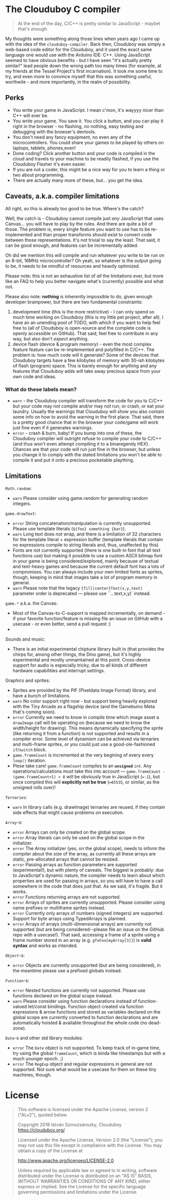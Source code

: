 # The Clouduboy C compiler
> At the end of the day, C/C++ is pretty similar to JavaScript - maybet that's _enough_.

My thoughts were something along those lines when years ago I came up with the idea of the `clouduboy-compiler`. Back then, Clouduboy was simply a web-based code editor for the Clouduboy, and it used the exact same language one would use with the Arduino IDE: C++. Using JavaScript seemed to have obvious benefits - but I have seen "it's actually pretty similar!" lead people down the wrong path too many times (for example, at my friends at the Tessel Project's first incarnation). It took me some time to try, and even more to convince myself that this was something useful, worthwile - and more importantly, in the realm of possibility.


## Perks
- You write your game in JavaScript. I mean c'mon, it's wayyyy nicer than C++ will ever be.
- You write your game. You save it. You click a button, and you can play it right in the browser - no flashing, no nothing, easy testing and debugging with the browser's devtools.
- You don't need any fancy equipment, no even any of the microcontrollers. You could share your games to be played by others on laptops, tablets, phones,even!
- Done coding? Click another button and your code is compiled in the cloud and travels to your machine to be readily flashed, if you use the Clouduboy Flasher it's even easier.
- If you are not a coder, this might be a nice way for you to learn a thing or two about programming.
- There are actually many more of these, but... you get the idea.


## Caveats, a.k.a. compiler limitations
All right, so this is already too good to be true. Where's the catch?

Well, the catch is - Clouduboy cannot compile just _any_ JavaScript that uses Canvas... you will have to play by the rules. And there are quite a bit of those. The problem is, every single feature you want to use has to be re-implemented and than proper transforms should exist to convert code between those representations. It's not trivial to say the least. That said, it can be good enough, and features can be incrementally added.

Oh did we mention this will compile and run whatever you write to be run on an 8-bit, 16MHz microcontroller? Oh yeah, so whatever is the output going to be, it needs to be mindful of resources and heavily optimized.

Please note: this is not an exhaustive list of _all_ the limitations ever, but more like an FAQ to help you better navigate what's (currently) possible and what not.

Please also note: **nothing** is inherently impossible to do, given enough developer brainpower, but there are two fundamental constraints:

1. development time (this is the more restrictive) - I can only spend so much time working on Clouduboy (this is my little pet project, after all). I have an an unending pool of TODO, with which if you want to help feel free to (all of Clouduboy is open-source and the complete code is openly accessible on GitHub). That said, feel free to contribute in any way, but also don't _expect_ anything.
2. device flash (device & program memory) - even the most complex feature feature can be re-implemented and polyfilled in C/C++. The problem is: how much code will it generate? Some of the devices that Clouduboy targets have a few kilobytes of memory with 30-ish kilobytes of flash (program) space. This is barely enough for anything and any features that Clouduboy adds will take away precious space from your _own_ code and ideas.


### What do these labels mean?
* `warn` - the Clouduboy compiler will transform the code for you to C/C++ but your code may not compile and/or may not run, or crash, or eat your laundry. Usually the warnings that Clouduboy will show you also contain some info on how to avoid the warning in the first place. That said, there is a pretty good chance that in the browser your code/game will work just fine even if it generates warnings.
* `error` - crash & burn, baby! If you bump into one of these, the Clouduboy compiler will outright refuse to compile your code to C/C++ (and thus won't even attempt compiling it to a binaregendy HEX). Chances are that your code will run just fine in the browser, but unless you change it to comply with the stated limitations you won't be able to compile it and put it onto a precious pocketable plaything.


## Limitations

`Math.random`:

- `warn` Please consider using game.random for generating random integers.

`game.drawText`:

- `error` String concatenation/manipulation is currently unsupported. Please use template literals  (`${foo} something {bar}`).
- `warn` Long text does not wrap, and there is a limitation of 32 characters for the template literal + expression buffer (template  literals that contain no expressions compile to string literals and, thus, unaffected by this)
- Fonts are not currently supported (there is one built-in font that all text functions use) but making it possible to use a custom ASCII bitmap font in your game is being considered/explored, mainly because of textual and text-heavy games and because the current default font has a lots of compromises. You can always include your own limited fonts as sprites, though, keeping in mind that images take a lot of program memory in general.
- `warn` Please note that the legacy `{fill|center}Text(x,y,text)` parameter order is deprecated — please use ``…text,x,y)` instead.

`game.*` a.k.a. the Canvas:
- Most of the Canvas-to-C-support is mapped incrementally, on demand - if your favorite function/feature is missing file an issue on GitHub with a usecase - or even better, send a pull request :)
-

Sounds and music:

- There is an initial experimental chiptune library built in (that provides the chirps for, among other things, the Dino game), but it's highly experimental and mostly unmaintained at this point. Cross-device support for audio is especially tricky, due to all kinds of different hardware capabilities and interrupt settings.

Graphics and sprites:

- Sprites are provided by the PIF (Pixeldata Image Format) library, and have a bunch of limitations.
- `warn` No color support right now - but support being heavily explored with the Tiny Arcade as a flagship device (and the Gamebuino Meta that's coming soon).
- `error` Currently we need to know in compile time which image asset a `drawImage` call will be operating on (because we need to know the width/height for drawing). This means dynamically specifying the sprite (like returning it from a function) is not supported and results in a compiler error. Some level of dynamism can be achieved via ternaries and multi-frame sprites, or you could just use a good-ole-fashioned `if`/`switch` block.
- `game.frameCount` is incremented at the very begining of every every `loop()` iteration.
- Plese take care! `game.frameCount` compiles to an **`unsigned`** `int`. Any operations/calculations must take this into account — `game.frameCount - (game.frameCount+1) > 0` will be obviously true in JavaScript (`=-1`), but once compiled this will **explicitly not be true** (`=65535`, or similar, as the unsigned rolls over)!

`Ternaries`:

* `warn` In library calls (e.g. drawImage) ternaries are reused, if they contain side effects that might cause problems on execution.

`Array`-s:

* `error` Arrays can only be created on the global scope.
* `error` Array literals can only be used on the global scope in the initializer.
* `error` The Array initializer (yes, on the global scope), needs to inform the compiler about the size of the array, as currently all these arrays are static, pre-allocated arrays that cannot be resized.
* `error` Passing arrays as function parameters are supported (experimental!), but with plenty of caveats. The biggest is probably: due to JavaScript's dynamic nature, the compiler needs to learn about which properties are used for passing in arrays, so you will have to have a call somewhere in the code that does just that. As we said, it's fragile. But it works.
* `error` Functions returning arrays are not supported.
* `error` Arrays of sprites are currently unsupported. Please consider using name prefixes or multiframe sprites instead.
* `error` Currently only arrays of numbers (signed integers) are supported. Support for byte arrays using TypedArrays is planned.
* `error` Arrays of arrays (multi-dimensional arrays) are currently not supported (but are being considered--please file an issue on the GitHub repo with a usecase!). That said, accessing a frame of a sprite using a frame number stored in an array (e.g. `gfxFoo[myArray[3]]`) is __valid syntax__ and works as intended.

`Object`-s:

* `error` Objects are currently unsupported (but are being considered), in the meantime please use a prefixed globals instead.

`Function`-s:

- `error` Nested functions are currently not supported. Please use functions declared on the global scope instead.
- `warn` Please consider using function declarations instead of function-valued let/const bindings. Function object created via function expressions & arrow functions and stored as variables declared on the global scope are currently converted to function declarations and are automatically hoisted & available throughout the whole code (no dead-zone).

`Date`-s and other std library modules:

- `error` The `Date` object is not supported. To keep track of in-game time, try using the global `frameCount`, which is kinda like timestamps but with a much younger epoch. ;)
- `error` The `RegExp` object and regular expressions in general are not supported. Not sure what would be a usecase for them on these tiny machines, though.



# License

> This software is licensed under the Apache License, version 2 ("ALv2"), quoted below.
>
> Copyright 2018 István Szmozsánszky, Clouduboy <https://clouduboy.org/>
>
> Licensed under the Apache License, Version 2.0 (the "License");
> you may not use this file except in compliance with the License.
> You may obtain a copy of the License at
>
> http://www.apache.org/licenses/LICENSE-2.0
>
> Unless required by applicable law or agreed to in writing, software
> distributed under the License is distributed on an "AS IS" BASIS,
> WITHOUT WARRANTIES OR CONDITIONS OF ANY KIND, either express or implied.
> See the License for the specific language governing permissions and
> limitations under the License.
